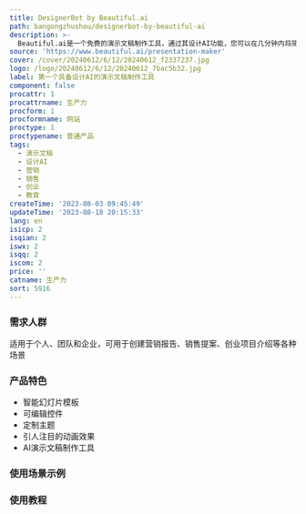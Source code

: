 ```yaml
---
title: DesignerBot by Beautiful.ai
path: bangongzhushou/designerbot-by-beautiful-ai
description: >-
  Beautiful.ai是一个免费的演示文稿制作工具，通过其设计AI功能，您可以在几分钟内将简单的演示文稿转变为精美的作品。它拥有数百个智能幻灯片，使您能够轻松有意义地表达想法，无需花费时间学习高级设计技巧。您只需添加内容，Beautiful.ai就会自动根据您的内容创建出演示文稿。您可以轻松编辑幻灯片，进行个性化的定制，以确保每个演示文稿与您的品牌一致。Beautiful.ai还提供了丰富的媒体库，包含数百万免费的高质量照片、视频和图标，帮助您制作引人注目的演示文稿。它还提供了AI演示文稿制作工具，可快速生成完整的演示文稿草稿，从而加快您的工作效率。
source: 'https://www.beautiful.ai/presentation-maker'
cover: /cover/20240612/6/12/20240612_f2337237.jpg
logo: /logo/20240612/6/12/20240612_7bac5b32.jpg
label: 第一个具备设计AI的演示文稿制作工具
component: false
procattr: 1
procattrname: 生产力
procform: 1
procformname: 网站
proctype: 1
proctypename: 普通产品
tags:
  - 演示文稿
  - 设计AI
  - 营销
  - 销售
  - 创业
  - 教育
createTime: '2023-08-03 09:45:49'
updateTime: '2023-08-18 20:15:33'
lang: en
isicp: 2
isqian: 2
iswx: 2
isqq: 2
iscom: 2
price: ''
catname: 生产力
sort: 5916
---
```




### 需求人群
适用于个人、团队和企业，可用于创建营销报告、销售提案、创业项目介绍等各种场景

### 产品特色
- 智能幻灯片模板
- 可编辑控件
- 定制主题
- 引人注目的动画效果
- AI演示文稿制作工具

### 使用场景示例


### 使用教程


  
